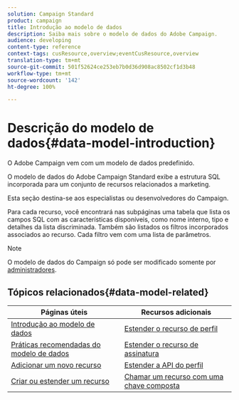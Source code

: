 ```yaml
---
solution: Campaign Standard
product: campaign
title: Introdução ao modelo de dados
description: Saiba mais sobre o modelo de dados do Adobe Campaign.
audience: developing
content-type: reference
context-tags: cusResource,overview;eventCusResource,overview
translation-type: tm+mt
source-git-commit: 501f52624ce253eb7b0d36d908ac8502cf1d3b48
workflow-type: tm+mt
source-wordcount: '142'
ht-degree: 100%

---
```



# Descrição do modelo de dados{#data-model-introduction}

O Adobe Campaign vem com um modelo de dados predefinido.

O modelo de dados do Adobe Campaign Standard exibe a estrutura SQL incorporada para um conjunto de recursos relacionados a marketing.

Esta seção destina-se aos especialistas ou desenvolvedores do Campaign.

Para cada recurso, você encontrará nas subpáginas uma tabela que lista os campos SQL com as características disponíveis, como nome interno, tipo e detalhes da lista discriminada. Também são listados os filtros incorporados associados ao recurso. Cada filtro vem com uma lista de parâmetros.

>[!NOTE]
>O modelo de dados do Campaign só pode ser modificado somente por [administradores](../../administration/using/users-management.md#functional-administrators).

## Tópicos relacionados{#data-model-related}

| Páginas úteis | Recursos adicionais |
|---|---|
| [Introdução ao modelo de dados](data-model-concepts.md) | [Estender o recurso de perfil](extending-the-profile-resource-with-a-new-field.md) |
| [Práticas recomendadas do modelo de dados](data-model-best-practices.md) | [Estender o recurso de assinatura](extending-the-subscriptions-to-an-application-resource.md) |
| [Adicionar um novo recurso](key-steps-to-add-a-resource.md) | [Estender a API do perfil](about-extending-the-api.md) |
| [Criar ou estender um recurso](creating-or-extending-the-resource.md) | [Chamar um recurso com uma chave composta](uc-calling-resource-id-key.md) |
